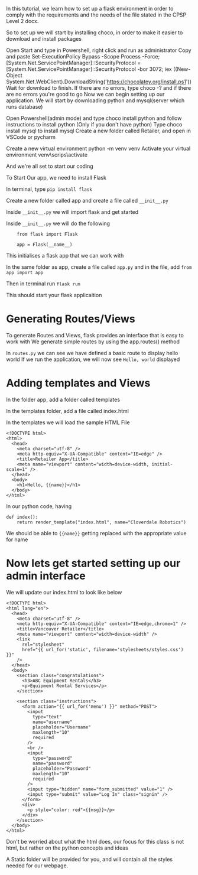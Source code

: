 In this tutorial, we learn how to set up a flask environment in order to comply with the requirements and the needs of the file stated in the CPSP Level 2 docx.

So to set up we will start by installing choco, in order to make it easier to download and install packages

Open Start and type in Powershell, right click and run as administrator
Copy and paste Set-ExecutionPolicy Bypass -Scope Process -Force; [System.Net.ServicePointManager]::SecurityProtocol = [System.Net.ServicePointManager]::SecurityProtocol -bor 3072; iex ((New-Object System.Net.WebClient).DownloadString('https://chocolatey.org/install.ps1'))
Wait for download to finish. If there are no errors, type choco -? and if there are no errors you're good to go
Now we can begin setting up our application. We will start by downloading python and mysql(server which runs database)

Open Powershell(admin mode) and type choco install python and follow instructions to install python (Only if you don't have python)
Type choco install mysql to install mysql
Create a new folder called Retailer, and open in VSCode or pycharm

Create a new virtual environment python -m venv venv Activate your virtual environment venv\scrips\activate

And we're all set to start our coding

To Start Our app, we need to install Flask

In terminal, type `pip install flask`

Create a new folder called app and create a file called `__init__.py`

Inside `__init__.py` we will import flask and get started

Inside `__init__.py` we will do the following

```
    from flask import Flask

    app = Flask(__name__)
```

This initialises a flask app that we can work with

In the same folder as app, create a file called `app.py` and in the file, add `from app import app`

Then in terminal run `flask run`

This should start your flask applicaition

# Generating Routes/Views

To generate Routes and Views, flask provides an interface that is easy to work with
We generate simple routes by using the app.routes() method

In `routes.py` we can see we have defined a basic route to display hello world
If we run the application, we will now see `Hello, world` displayed

# Adding templates and Views

In the folder app, add a folder called templates

In the templates folder, add a file called index.html

In the templates we will load the sample HTML File

```
<!DOCTYPE html>
<html>
  <head>
    <meta charset="utf-8" />
    <meta http-equiv="X-UA-Compatible" content="IE=edge" />
    <title>Retailer App</title>
    <meta name="viewport" content="width=device-width, initial-scale=1" />
  </head>
  <body>
    <h1>Hello, {{name}}</h1>
  </body>
</html>
```

In our python code, having

```@app.route("/")
def index():
    return render_template("index.html", name="Cloverdale Robotics")
```

We should be able to `{{name}}` getting replaced with the appropriate value for name

# Now lets get started setting up our admin interface

We will update our index.html to look like below

```
<!DOCTYPE html>
<html lang="en">
  <head>
    <meta charset="utf-8" />
    <meta http-equiv="X-UA-Compatible" content="IE=edge,chrome=1" />
    <title>Vancouver Retailer</title>
    <meta name="viewport" content="width=device-width" />
    <link
      rel="stylesheet"
      href="{{ url_for('static', filename='stylesheets/styles.css') }}"
    />
  </head>
  <body>
    <section class="congratulations">
      <h3>ABC Equipment Rentals</h3>
      <p>Equipment Rental Services</p>
    </section>

    <section class="instructions">
      <form action="{{ url_for('menu') }}" method="POST">
        <input
          type="text"
          name="username"
          placeholder="Username"
          maxlength="10"
          required
        />
        <br />
        <input
          type="password"
          name="password"
          placeholder="Password"
          maxlength="10"
          required
        />
        <input type="hidden" name="form_submitted" value="1" />
        <input type="submit" value="Log In" class="signin" />
      </form>
      <div>
        <p style="color: red">{{msg}}</p>
      </div>
    </section>
  </body>
</html>

```

Don't be worried about what the html does, our focus for this class is not html, but rather on the python concepts and ideas

A Static folder will be provided for you, and will contain all the styles needed for our webpage.
